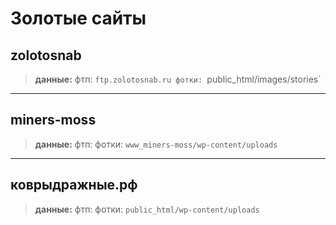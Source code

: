 # Золотые сайты

## zolotosnab

> **данные:**
> фтп:  `ftp.zolotosnab.ru
> фотки: `public_html/images/stories`

___

## miners-moss

> **данные:**
> фтп:
> фотки: `www_miners-moss/wp-content/uploads`

___

## коврыдражные.рф

> **данные:**
> фтп:
> фотки: `public_html/wp-content/uploads`